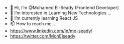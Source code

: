 - 👋 Hi, I’m @Mohamed El-Seady (Frontend Developer)
- 👀 I’m interested in Learning New Technologies ...
- 🌱 I’m currently learning React JS
- 📫 How to reach me ...
- https://www.linkedin.com/in/mo-seady/
- https://twitter.com/MohElseady

<!---
Mandela95/Mandela95 is a ✨ special ✨ repository because its `README.md` (this file) appears on your GitHub profile.
You can click the Preview link to take a look at your changes.
--->
